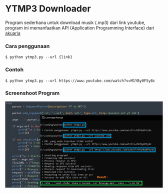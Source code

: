 # YTMP3 Downloader
Program sederhana untuk download musik (.mp3) dari link youtube,
program ini memanfaatkan API (Application Programming Interface)
dari [akuaria]

### Cara penggunaan

```
$ python ytmp3.py --url {link}
```

### Contoh

```
$ python ytmp3.py --url https://www.youtube.com/watch?v=M1YBy0F5y8c
```

### Screenshoot Program
<img src="Screenshot (172).png">

  [akuaria]: <https://api.akuari.my.id>
